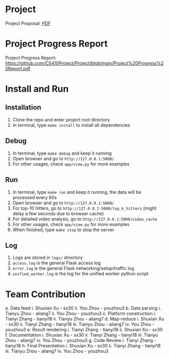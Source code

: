 # Project
Project Proposal: [PDF](https://github.com/CS410Project/Project/blob/main/project_proposal.pdf)

# Project Progress Report
Project Progress Report: https://github.com/CS410Project/Project/blob/main/Project%20Progress%20Report.pdf

# Install and Run
## Installation
1. Clone the repo and enter project root directory
2. In terminal, type `make install` to install all dependencies

## Debug
1. In terminal, type `make debug` and keep it running
2. Open browser and go to `http://127.0.0.1:5000/`
3. For other usages, check `app/view.py` for more examples

## Run
1. In terminal, type `make run` and keep it running, the data will be processed every 60s
2. Open browser and go to `http://127.0.0.1:5000/`
3. For top-10 hitters, go to `http://127.0.0.1:5000/top_k_hitters` (might delay a few seconds due to browser cache)
4. For detailed video analysis, go to `http://127.0.0.1:5000/video_cache`
5. For other usages, check `app/view.py` for more examples
6. When finished, type `make stop` to stop the server

## Log
1. Logs are stored in `logs/` directory
2. `access.log` is the general Flask access log
3. `error.log` is the general Flask networking/setup/traffic log
4. `unified_worker.log` is the log for the unified worker python script

# Team Contribution 
a.	Data feed
    i.	Shuxian Xu - sx30
    ii.	You Zhou - youzhou3
b.	Data parsing
    i.	Tianyu Zhou - aliang7
    ii.	You Zhou - youzhou3
c.	Platform construction
    i.	Tianyi Zhang - tianyi18
    ii.	Tianyu Zhou - aliang7
d.	Map-reduce 
    i.	Shuxian Xu - sx30
    ii.	Tianyi Zhang - tianyi18
    iii. Tianyu Zhou - aliang7
    iv.	You Zhou - youzhou3
e.	Result rendering
    i.	Tianyi Zhang - tianyi18
    ii.	Shuxian Xu - sx30
f.	Documentation
    i.	Shuxian Xu - sx30
    ii.	Tianyi Zhang - tianyi18
    iii. Tianyu Zhou - aliang7
    iv.	You Zhou - youzhou3
g.	Code Review
    i.	Tianyi Zhang - tianyi18
h.	Final Presentation 
    i.	Shuxian Xu - sx30
    ii.	Tianyi Zhang - tianyi18
    iii. Tianyu Zhou - aliang7
    iv.	You Zhou - youzhou3

